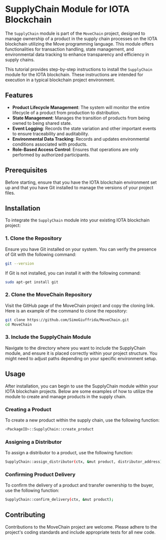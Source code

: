 # SupplyChain Module for IOTA Blockchain

The `SupplyChain` module is part of the `MoveChain` project, designed to manage ownership of a product in the supply chain processes on the IOTA blockchain utilizing the Move programming language. This module offers functionalities for transaction handling, state management, and environmental data tracking to enhance transparency and efficiency in supply chains. 

This tutorial provides step-by-step instructions to install the `SupplyChain` module for the IOTA blockchain. These instructions are intended for execution in a typical blockchain project environment.

## Features

- **Product Lifecycle Management**: The system will monitor the entire lifecycle of a product from production to distribution.
- **State Management**: Manages the transition of products from being owned to being shared state.
- **Event Logging**: Records the state variation and other important events to ensure traceability and auditability.
- **Environmental Data Tracking**: Records and updates environmental conditions associated with products.
- **Role-Based Access Control**: Ensures that operations are only performed by authorized participants.

## Prerequisites

Before starting, ensure that you have the IOTA blockchain environment set up and that you have Git installed to manage the versions of your project files.

## Installation

To integrate the `SupplyChain` module into your existing IOTA blockchain project:

### 1. Clone the Repository

Ensure you have Git installed on your system. You can verify the presence of Git with the following command:

```bash
git --version
```

If Git is not installed, you can install it with the following command:

```bash
sudo apt-get install git
```

### 2. Clone the MoveChain Repository
Visit the GitHub page of the MoveChain project and copy the cloning link. Here is an example of the command to clone the repository:

```bash
git clone https://github.com/SimoGiuffrida/MoveChain.git
cd MoveChain
```

### 3. Include the SupplyChain Module
Navigate to the directory where you want to include the SupplyChain module, and ensure it is placed correctly within your project structure. You might need to adjust paths depending on your specific environment setup.

## Usage
After installation, you can begin to use the SupplyChain module within your IOTA blockchain projects. Below are some examples of how to utilize the module to create and manage products in the supply chain.

### Creating a Product
To create a new product within the supply chain, use the following function:
```bash
<PackageID>::SupplyChain::create_product
```

### Assigning a Distributor
To assign a distributor to a product, use the following function:
```bash
SupplyChain::assign_distributor(ctx, &mut product, distributor_address);
```

### Confirming Product Delivery
To confirm the delivery of a product and transfer ownership to the buyer, use the following function:
```bash
SupplyChain::confirm_delivery(ctx, &mut product);
```

## Contributing
Contributions to the MoveChain project are welcome. Please adhere to the project's coding standards and include appropriate tests for all new code.

